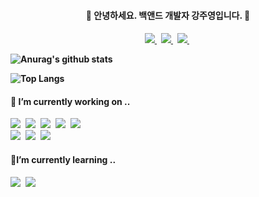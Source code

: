 <h4 align="center"> 👋 안녕하세요. 백앤드 개발자 강주영입니다. 👋 <h4>

<p align="center">
    <a target="blank" href="mailto:joo.zero.10@gmail.com">
      <img src="https://img.shields.io/badge/Gmail-%23D14836.svg?&style=flat-square&logo=gmail&logoColor=white" />
    </a>&nbsp;
    <a target="blank" href="https://velog.io/@joo_zero">
      <img src="https://img.shields.io/badge/Velog-8BCB98?style=flat-square&logo=vimeo&logoColor=white" />
    </a>&nbsp; 
    <a target="blank" href="https://zerodevportfolio.notion.site/6bad37f639914d6d83d76090be173a53">
      <img src="https://img.shields.io/badge/Portfolio-000000?style=flat-square&logo=Notion&logoColor=white" />
    </a>&nbsp; 
</p>


![Anurag's github stats](https://github-readme-stats.vercel.app/api?username=joo1948&show_icons=true&theme=buefy)
  
![Top Langs](https://github-readme-stats.vercel.app/api/top-langs/?username=joo1948&layout=compact&theme=buefy)

<h4 align="left">🔭 I’m currently working on ..</h4>
<p align="left">
  <img src="https://img.shields.io/badge/Spring-6DB33F?style=flat-square&logo=Spring&logoColor=white"/>&nbsp 
  <img src="https://img.shields.io/badge/SpringBoot-6DB33F?style=flat-square&logo=Spring&logoColor=white"/></a>&nbsp 
  <img src="https://img.shields.io/badge/JavaScript-F7DF1E?style=flat-square&logo=JavaScript&logoColor=white"/>&nbsp 
  <img src="https://img.shields.io/badge/Linux-FCC624?style=flat-square&logo=Linux&logoColor=white"/>&nbsp
  <img src="https://img.shields.io/badge/Jenkins-D24939?style=flat-square&logo=Jenkins&logoColor=white"/>&nbsp 
  <br>
  <img src="https://img.shields.io/badge/Oracle-F80000?style=flat-square&logo=Oracle&logoColor=white"/>&nbsp
  <img src="https://img.shields.io/badge/Mysql-4479A1?style=flat-square&logo=Mysql&logoColor=white"/>&nbsp 
  <img src="https://img.shields.io/badge/Microsoft SQL Server-CC2927?style=flat-square&logo=Microsoft SQL Server&logoColor=white"/>&nbsp 
</p>
<h4 align="left">📖I’m currently learning ..</h4> 
<p align="left">
  <img src="https://img.shields.io/badge/SpringBoot-6DB33F?style=flat-square&logo=Spring&logoColor=white"/></a>&nbsp 
  <img src="https://img.shields.io/badge/JPA-6DB33F?style=flat-square&logo=JPA&logoColor=white"/></a>&nbsp
</p>

